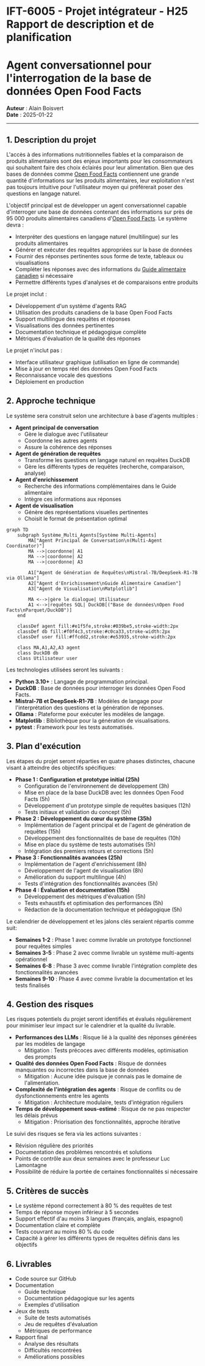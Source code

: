 # IFT-6005 - Projet intégrateur - H25<br>Rapport de description et de planification 

# Agent conversationnel pour l'interrogation de la base de données Open Food Facts

**Auteur** : Alain Boisvert  
**Date** : 2025-01-22

---

## 1. Description du projet

L'accès à des informations nutritionnelles fiables et la comparaison de produits alimentaires sont des enjeux importants pour les consommateurs qui souhaitent faire des choix éclairés pour leur alimentation. Bien que des bases de données
comme [Open Food Facts](https://world.openfoodfacts.org/) contiennent une grande quantité d'informations sur les produits alimentaires, leur exploitation n'est pas toujours intuitive pour l'utilisateur moyen qui préférerait poser des questions en langage naturel.

L'objectif principal est de développer un agent conversationnel capable d'interroger une base de données contenant des informations 
sur près de 95 000 produits alimentaires canadiens d'[Open Food Facts](https://world.openfoodfacts.org/). Le système devra :

- Interpréter des questions en langage naturel (multilingue) sur les produits alimentaires
- Générer et exécuter des requêtes appropriées sur la base de données
- Fournir des réponses pertinentes sous forme de texte, tableaux ou visualisations
- Compléter les réponses avec des informations du [Guide alimentaire canadien](https://guide-alimentaire.canada.ca/fr/) 
  si nécessaire
- Permettre différents types d'analyses et de comparaisons entre produits

Le projet inclut&nbsp;:

- Développement d'un système d'agents RAG 
- Utilisation des produits canadiens de la base Open Food Facts
- Support multilingue des requêtes et réponses
- Visualisations des données pertinentes
- Documentation technique et pédagogique complète
- Métriques d'évaluation de la qualité des réponses

Le projet n'inclut pas&nbsp;:

- Interface utilisateur graphique (utilisation en ligne de commande)
- Mise à jour en temps réel des données Open Food Facts
- Reconnaissance vocale des questions
- Déploiement en production

## 2. Approche technique

Le système sera construit selon une architecture à base d'agents multiples :

- **Agent principal de conversation** 
  - Gère le dialogue avec l'utilisateur
  - Coordonne les autres agents
  - Assure la cohérence des réponses
- **Agent de génération de requêtes**
  - Transforme les questions en langage naturel en requêtes DuckDB
  - Gère les différents types de requêtes (recherche, comparaison, analyse)
- **Agent d'enrichissement**
  - Recherche des informations complémentaires dans le Guide alimentaire
  - Intègre ces informations aux réponses
- **Agent de visualisation**
  - Génère des représentations visuelles pertinentes
  - Choisit le format de présentation optimal

```mermaid
graph TD
    subgraph Système_Multi_Agents[Système Multi-Agents]
        MA["Agent Principal de Conversation\n(Multi-Agent Coordinator)"]
        MA -->|coordonne| A1
        MA -->|coordonne| A2
        MA -->|coordonne| A3
        
        A1["Agent de Génération de Requêtes\nMistral-7B/DeepSeek-R1-7B via Ollama"]
        A2["Agent d'Enrichissement\nGuide Alimentaire Canadien"]
        A3["Agent de Visualisation\nMatplotlib"]
        
        MA <-->|gère le dialogue| Utilisateur
        A1 <-->|requêtes SQL| DuckDB[("Base de données\nOpen Food Facts\nParquet/DuckDB")]
    end

    classDef agent fill:#e1f5fe,stroke:#039be5,stroke-width:2px
    classDef db fill:#f0f4c3,stroke:#c0ca33,stroke-width:2px
    classDef user fill:#ffcdd2,stroke:#e53935,stroke-width:2px
    
    class MA,A1,A2,A3 agent
    class DuckDB db
    class Utilisateur user
```

Les technologies utilisées seront les suivants :

- **Python 3.10+** : Langage de programmation principal.
- **DuckDB** : Base de données pour interroger les données Open Food Facts.
- **Mistral-7B et DeepSeek-R1-7B** : Modèles de langage pour l'interprétation des questions et la génération de réponses.
- **Ollama** : Plateforme pour exécuter les modèles de langage.
- **Matplotlib** : Bibliothèque pour la génération de visualisations.
- **pytest** : Framework pour les tests automatisés.


## 3. Plan d'exécution

Les étapes du projet seront réparties en quatre phases distinctes, chacune visant à atteindre des objectifs spécifiques:

- **Phase 1&nbsp;: Configuration et prototype initial (25h)**
  - Configuration de l'environnement de développement (3h)
  - Mise en place de la base DuckDB avec les données Open Food Facts (5h)
  - Développement d'un prototype simple de requêtes basiques (12h)
  - Tests initiaux et validation du concept (5h)
- **Phase 2&nbsp;: Développement du cœur du système (35h)**
  - Implémentation de l'agent principal et de l'agent de génération de requêtes (15h)
  - Développement des fonctionnalités de base de requêtes (10h)
  - Mise en place du système de tests automatisés (5h)
  - Intégration des premiers retours et corrections (5h)
- **Phase 3&nbsp;: Fonctionnalités avancées (25h)**
  - Implémentation de l'agent d'enrichissement (8h)
  - Développement de l'agent de visualisation (8h)
  - Amélioration du support multilingue (4h)
  - Tests d'intégration des fonctionnalités avancées (5h)
- **Phase 4&nbsp;: Évaluation et documentation (15h)**
  - Développement des métriques d'évaluation (5h)
  - Tests exhaustifs et optimisation des performances (5h)
  - Rédaction de la documentation technique et pédagogique (5h)

Le calendrier de développement et les jalons clés seraient répartis comme suit:

- **Semaines 1-2**&nbsp;: Phase 1 avec comme livrable un prototype fonctionnel pour requêtes simples
- **Semaines 3-5**&nbsp;: Phase 2 avec comme livrable un système multi-agents opérationnel
- **Semaines 6-8**&nbsp;: Phase 3 avec comme livrable l'intégration complète des fonctionnalités avancées
- **Semaines 9-10**&nbsp;: Phase 4 avec comme livrable la documentation et les tests finalisés

## 4. Gestion des risques

Les risques potentiels du projet seront identifiés et évalués régulièrement pour minimiser leur impact sur le calendrier et la qualité du livrable.

- **Performances des LLMs** : Risque lié à la qualité des réponses générées par les modèles de langage
  - Mitigation : Tests précoces avec différents modèles, optimisation des prompts
- **Qualité des données Open Food Facts** : Risque de données manquantes ou incorrectes dans la base de données
  - Mitigation : Aucune idée puisque je connais pas le domaine de l'alimentation.
- **Complexité de l'intégration des agents** : Risque de conflits ou de dysfonctionnements entre les agents
  - Mitigation : Architecture modulaire, tests d'intégration réguliers
- **Temps de développement sous-estimé** : Risque de ne pas respecter les délais prévus
  - Mitigation : Priorisation des fonctionnalités, approche itérative

Le suivi des risques se fera via les actions suivantes :

- Révision régulière des priorités
- Documentation des problèmes rencontrés et solutions
- Points de contrôle aux deux semaines avec le professeur Luc Lamontagne
- Possibilité de réduire la portée de certaines fonctionnalités si nécessaire

## 5. Critères de succès

- Le système répond correctement à 80&nbsp;\% des requêtes de test
- Temps de réponse moyen inférieur à 5 secondes
- Support effectif d'au moins 3 langues (français, anglais, espagnol)
- Documentation claire et complète
- Tests couvrant au moins 80&nbsp;\% du code
- Capacité à gérer les différents types de requêtes définis dans les objectifs

## 6. Livrables

- Code source sur GitHub
- Documentation
  - Guide technique
  - Documentation pédagogique sur les agents
  - Exemples d'utilisation
- Jeux de tests
  - Suite de tests automatisés
  - Jeu de requêtes d'évaluation
  - Métriques de performance
- Rapport final
  - Analyse des résultats
  - Difficultés rencontrées
  - Améliorations possibles